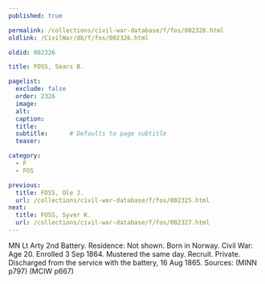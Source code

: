 ```yaml
---
published: true

permalink: /collections/civil-war-database/f/fos/002326.html
oldlink: /CivilWar/db/f/fos/002326.html

oldid: 002326

title: FOSS, Sears B.

pagelist:
  exclude: false
  order: 2326
  image: 
  alt:
  caption:
  title:
  subtitle:      # Defaults to page subtitle
  teaser:

category: 
  - F 
  - FOS

previous:
  title: FOSS, Ole J.
  url: /collections/civil-war-database/f/fos/002325.html  
next:
  title: FOSS, Syver K.
  url: /collections/civil-war-database/f/fos/002327.html   
---
```

MN Lt Arty 2nd Battery. Residence: Not shown. Born in Norway. Civil War: Age 20. Enrolled 3 Sep 1864. Mustered the same day. Recruit. Private. Discharged from the service with the battery, 16 Aug 1865. Sources: (MINN p797) (MCIW p667)